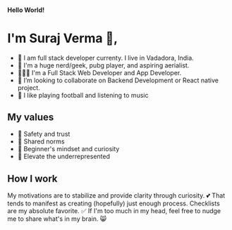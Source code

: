 #### Hello World! 
# I'm Suraj Verma  👋, 
- 👯 I am full stack developer currenty. I live in Vadadora, India.
- 🙌 I'm a huge nerd/geek, pubg player, and aspiring aerialist. 
 - 🙎🏾‍♂️ I'm a Full Stack Web Developer and App Developer.
 - 🔭 I’m looking to collaborate on Backend Development or React native project.
 - 🎸 I like playing football and listening to music

## My values
- 💖 Safety and trust<br>
- 🙌 Shared norms<br>
- 🍏 Beginner's mindset and curiosity<br>
- 🚀 Elevate the underrepresented

## How I work
My motivations are to stabilize and provide clarity through curiosity. 💕 That tends to manifest as creating (hopefully) just enough process. Checklists are my absolute favorite. ✅ If I'm too much in my head, feel free to nudge me to share what's in my brain. 😸
